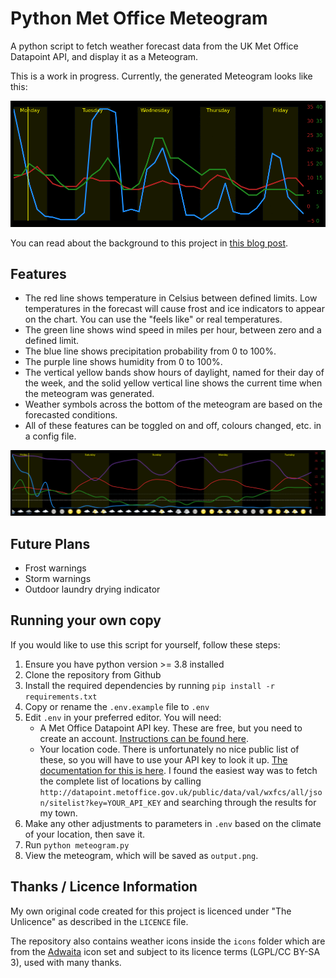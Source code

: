 # Python Met Office Meteogram
A python script to fetch weather forecast data from the UK Met Office Datapoint API, and display it as a Meteogram.

This is a work in progress. Currently, the generated Meteogram looks like this:

![Meteogram animation](docs/animation.gif)

You can read about the background to this project in [this blog post](https://ianrenton.com/blog/making-meteograms-in-python/).

## Features

* The red line shows temperature in Celsius between defined limits. Low temperatures in the forecast will cause frost and ice indicators to appear on the chart. You can use the "feels like" or real temperatures.
* The green line shows wind speed in miles per hour, between zero and a defined limit.
* The blue line shows precipitation probability from 0 to 100%.
* The purple line shows humidity from 0 to 100%.
* The vertical yellow bands show hours of daylight, named for their day of the week, and the solid yellow vertical line shows the current time when the meteogram was generated.
* Weather symbols across the bottom of the meteogram are based on the forecasted conditions.
* All of these features can be toggled on and off, colours changed, etc. in a config file.

![Meteogram example](docs/example.png)

## Future Plans

* Frost warnings
* Storm warnings
* Outdoor laundry drying indicator

## Running your own copy

If you would like to use this script for yourself, follow these steps:

1. Ensure you have python version >= 3.8 installed
2. Clone the repository from Github
3. Install the required dependencies by running `pip install -r requirements.txt`
4. Copy or rename the `.env.example` file to `.env`
5. Edit `.env` in your preferred editor. You will need:
    * A Met Office Datapoint API key. These are free, but you need to create an account. [Instructions can be found here](https://www.metoffice.gov.uk/services/data/datapoint/api).
    * Your location code. There is unfortunately no nice public list of these, so you will have to use your API key to look it up. [The documentation for this is here](https://www.metoffice.gov.uk/services/data/datapoint/uk-locations-site-list-detailed-documentation). I found the easiest way was to fetch the complete list of locations by calling `http://datapoint.metoffice.gov.uk/public/data/val/wxfcs/all/json/sitelist?key=YOUR_API_KEY` and searching through the results for my town.
6. Make any other adjustments to parameters in `.env` based on the climate of your location, then save it.
7. Run `python meteogram.py`
8. View the meteogram, which will be saved as `output.png`.

## Thanks / Licence Information

My own original code created for this project is licenced under "The Unlicence" as described in the `LICENCE` file.

The repository also contains weather icons inside the `icons` folder which are from the [Adwaita](https://github.com/GNOME/adwaita-icon-theme) icon set and subject to its licence terms (LGPL/CC BY-SA 3), used with many thanks.